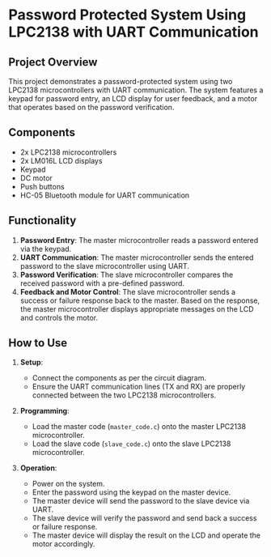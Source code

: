 # Password Protected System Using LPC2138 with UART Communication

## Project Overview

This project demonstrates a password-protected system using two LPC2138 microcontrollers with UART communication. The system features a keypad for password entry, an LCD display for user feedback, and a motor that operates based on the password verification.

## Components

- 2x LPC2138 microcontrollers
- 2x LM016L LCD displays
- Keypad
- DC motor
- Push buttons
- HC-05 Bluetooth module for UART communication

## Functionality

1. **Password Entry**: The master microcontroller reads a password entered via the keypad.
2. **UART Communication**: The master microcontroller sends the entered password to the slave microcontroller using UART.
3. **Password Verification**: The slave microcontroller compares the received password with a pre-defined password.
4. **Feedback and Motor Control**: The slave microcontroller sends a success or failure response back to the master. Based on the response, the master microcontroller displays appropriate messages on the LCD and controls the motor.

## How to Use

1. **Setup**:
    - Connect the components as per the circuit diagram.
    - Ensure the UART communication lines (TX and RX) are properly connected between the two LPC2138 microcontrollers.

2. **Programming**:
    - Load the master code (`master_code.c`) onto the master LPC2138 microcontroller.
    - Load the slave code (`slave_code.c`) onto the slave LPC2138 microcontroller.

3. **Operation**:
    - Power on the system.
    - Enter the password using the keypad on the master device.
    - The master device will send the password to the slave device via UART.
    - The slave device will verify the password and send back a success or failure response.
    - The master device will display the result on the LCD and operate the motor accordingly.

